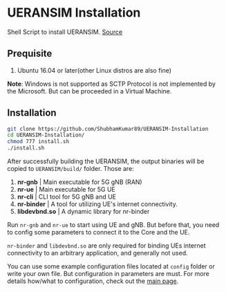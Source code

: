 # UERANSIM Installation

Shell Script to install UERANSIM. [Source](https://github.com/aligungr/UERANSIM/wiki/Installation)

## Prequisite

1. Ubuntu 16.04 or later(other Linux distros are also fine)

**Note**: Windows is not supported as SCTP Protocol is not implemented by the Microsoft. But can be proceeded in a Virtual Machine.

## Installation

```bash
git clone https://github.com/ShubhamKumar89/UERANSIM-Installation
cd UERANSIM-Installation/
chmod 777 install.sh
./install.sh
```

After successfully building the UERANSIM, the output binaries will be copied to `UERANSIM/build/` folder. Those are:

1. **nr-gnb**       | Main executable for 5G gNB (RAN)
2. **nr-ue**        | Main executable for 5G UE
3. **nr-cli**       | CLI tool for 5G gNB and UE
4. **nr-binder**    | A tool for utilizing UE's internet connectivity.
5. **libdevbnd.so** | A dynamic library for nr-binder

Run `nr-gnb` and `nr-ue` to start using UE and gNB. But before that, you need to config some parameters to connect it to the Core and the UE.

`nr-binder` and `libdevbnd.so` are only required for binding UEs internet connectivity to an arbitrary application, and generally not used.

You can use some example configuration files located at `config` folder or write your own file. But configuration in parameters are must. For more details how/what to configuration, check out the [main page](https://github.com/aligungr/UERANSIM/wiki/Configuration).
